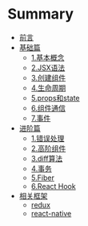 # Summary

* [前言](README.md)
* [基础篇](basic.md)
    * [1.基本概念](chapter-basic/intro.md)
    * [2.JSX语法](chapter-basic/JSX.md)
    * [3.创建组件](chapter-basic/component.md)
    * [4.生命周期](chapter-basic/lifecycle.md)
    * [5.props和state](chapter-basic/props-state.md)
    * [6.组件通信](chapter-basic/communication.md)
    * [7.事件](chapter-basic/event.md)
* [进阶篇]()
    * [1.错误处理](chapter-senior/error.md)
    * [2.高阶组件](chapter-senior/hoc.md)
    * [3.diff算法](chapter-senior/diff.md)
    * [4.事务](chapter-senior/transaction.md)
    * [5.Fiber](chapter-senior/fiber.md)
    * [6.React Hook](chapter-senior/hook.md)
* [相关框架]()
    * [redux](chapter-framework/redux.md)
    * [react-native](chapter-framework/native.md)